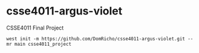 # csse4011-argus-violet
CSSE4011 Final Project

```
west init -m https://github.com/DomRicho/csse4011-argus-violet.git --mr main csse4011_project
```

